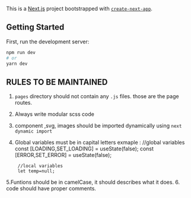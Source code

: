 This is a [Next.js](https://nextjs.org/) project bootstrapped with [`create-next-app`](https://github.com/vercel/next.js/tree/canary/packages/create-next-app).

## Getting Started

First, run the development server:

```bash
npm run dev
# or
yarn dev
```



## RULES TO BE MAINTAINED
1. `pages` directory should not contain any `.js` files. those are the page routes.
2. Always write modular scss code
3. component ,svg, images should be imported dynamically using `next dynamic import`
4. Global variables must be in capital letters
        exmaple :
        //global variables
        const [LOADING,SET_LOADING] = useState(false);
        const [ERROR,SET_ERROR] = useState(false);

        //local variables
        let temp=null;

5.Funtions should be in camelCase, it should describes what it does.
6. code should have proper comments.

